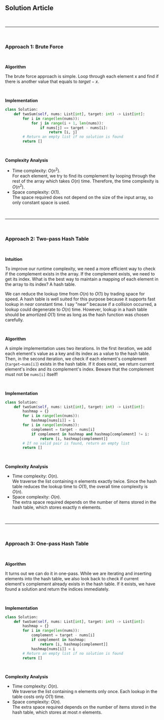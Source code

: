 ## Solution Article

<br>

---

<br>

### Approach 1: Brute Force

<br>

**Algorithm**

The brute force approach is simple. Loop through each element x and find if there is another value that equals to $target−x$.

<br>

**Implementation**

```python
class Solution:
    def twoSum(self, nums: List[int], target: int) -> List[int]:
        for i in range(len(nums)):
            for j in range(i + 1, len(nums)):
                if nums[j] == target - nums[i]:
                    return [i, j]
        # Return an empty list if no solution is found
        return []
```

<br>

**Complexity Analysis**

- Time complexity: $O(n^2)$.  
   For each element, we try to find its complement by looping through the rest of the array which takes $O(n)$ time. Therefore, the time complexity is $O(n^2)$.
- Space complexity: $O(1)$.  
   The space required does not depend on the size of the input array, so only constant space is used.

<br>

---

<br>

### Approach 2: Two-pass Hash Table

<br>

**Intuition**

To improve our runtime complexity, we need a more efficient way to check if the complement exists in the array. If the complement exists, we need to get its index. What is the best way to maintain a mapping of each element in the array to its index? A hash table.

We can reduce the lookup time from $O(n)$ to $O(1)$ by trading space for speed. A hash table is well suited for this purpose because it supports fast lookup in _near_ constant time. I say "near" because if a collision occurred, a lookup could degenerate to $O(n)$ time. However, lookup in a hash table should be amortized $O(1)$ time as long as the hash function was chosen carefully.

<br>

**Algorithm**

A simple implementation uses two iterations. In the first iteration, we add each element's value as a key and its index as a value to the hash table. Then, in the second iteration, we check if each element's complement (`target−nums[i]`) exists in the hash table. If it does exist, we return current element's index and its complement's index. Beware that the complement must not be `nums[i]` itself!

<br>

**Implementation**

```python
class Solution:
    def twoSum(self, nums: List[int], target: int) -> List[int]:
        hashmap = {}
        for i in range(len(nums)):
            hashmap[nums[i]] = i
        for i in range(len(nums)):
            complement = target - nums[i]
            if complement in hashmap and hashmap[complement] != i:
                return [i, hashmap[complement]]
        # If no valid pair is found, return an empty list
        return []
```

<br>

**Complexity Analysis**

- Time complexity: $O(n)$.  
   We traverse the list containing n elements exactly twice. Since the hash table reduces the lookup time to $O(1)$, the overall time complexity is $O(n)$.
- Space complexity: $O(n)$.  
   The extra space required depends on the number of items stored in the hash table, which stores exactly n elements.

<br>

---

<br>

### Approach 3: One-pass Hash Table

<br>

**Algorithm**

It turns out we can do it in one-pass. While we are iterating and inserting elements into the hash table, we also look back to check if current element's complement already exists in the hash table. If it exists, we have found a solution and return the indices immediately.

<br>

**Implementation**

```python
class Solution:
    def twoSum(self, nums: List[int], target: int) -> List[int]:
        hashmap = {}
        for i in range(len(nums)):
            complement = target - nums[i]
            if complement in hashmap:
                return [i, hashmap[complement]]
            hashmap[nums[i]] = i
        # Return an empty list if no solution is found
        return []
```

<br>

**Complexity Analysis**

- Time complexity: $O(n)$.  
   We traverse the list containing n elements only once. Each lookup in the table costs only $O(1)$ time.
- Space complexity: $O(n)$.  
   The extra space required depends on the number of items stored in the hash table, which stores at most $n$ elements.
